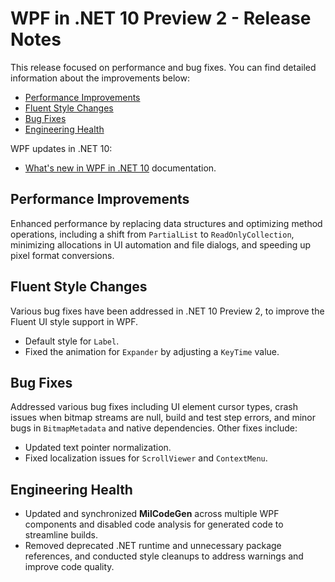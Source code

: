 # WPF in .NET 10 Preview 2 - Release Notes

This release focused on performance and bug fixes. You can find detailed information about the improvements below:

- [Performance Improvements](#performance-improvements)
- [Fluent Style Changes](#fluent-style-changes)
- [Bug Fixes](#bug-fixes)
- [Engineering Health](#engineering-health)

WPF updates in .NET 10:

- [What's new in WPF in .NET 10](https://learn.microsoft.com/dotnet/desktop/wpf/whats-new/net100) documentation.

## Performance Improvements

Enhanced performance by replacing data structures and optimizing method operations, including a shift from `PartialList` to `ReadOnlyCollection`, minimizing allocations in UI automation and file dialogs, and speeding up pixel format conversions.

## Fluent Style Changes

Various bug fixes have been addressed in .NET 10 Preview 2, to improve the Fluent UI style support in WPF.

- Default style for `Label`.
- Fixed the animation for `Expander` by adjusting a `KeyTime` value.

## Bug Fixes

Addressed various bug fixes including UI element cursor types, crash issues when bitmap streams are null, build and test step errors, and minor bugs in `BitmapMetadata` and native dependencies. Other fixes include:

- Updated text pointer normalization.
- Fixed localization issues for `ScrollViewer` and `ContextMenu`.

## Engineering Health

- Updated and synchronized **MilCodeGen** across multiple WPF components and disabled code analysis for generated code to streamline builds.
- Removed deprecated .NET runtime and unnecessary package references, and conducted style cleanups to address warnings and improve code quality.

